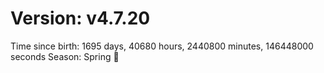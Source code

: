 # Version: v4.7.20
Time since birth: 1695 days, 40680 hours, 2440800 minutes, 146448000 seconds
Season: Spring 🌸

